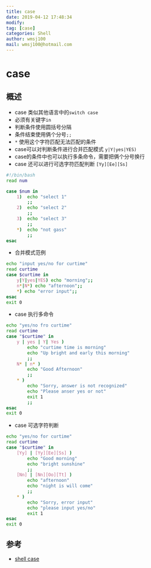 ```yaml
---
title: case
date: 2019-04-12 17:48:34	
modify: 
tag: [case]
categories: Shell 
author: wmsj100
mail: wmsj100@hotmail.com
---
```


# case

## 概述
- case 类似其他语言中的`switch case`
- 必须有关键字`in`
- 判断条件使用圆括号分隔
- 条件结束使用俩个分号`;;`
- `*` 使用这个字符匹配无法匹配的条件
- case可以对判断条件进行合并匹配模式 `y|Y|yes|YES)`
- case的条件中也可以执行多条命令，需要把俩个分号换行
- case 还可以进行可选字符匹配判断 `[Yy][Ee][Ss]`

```sh
#!/bin/bash
read num

case $num in
    1)  echo "select 1"
        ;;
    2)  echo "select 2"
        ;;
    3)  echo "select 3"
        ;;
    *)  echo "not gass"
        ;;
esac
```

- 合并模式范例
```sh
echo "input yes/no for curtime"
read curtime
case $curtime in
    y|Y|yes|YES) echo "morning";;
    n*|N*) echo "afternoon";;
    *) echo "error input";;
esac
exit 0
```

- case 执行多命令
```sh
echo "yes/no fro curtime"
read curtime
case "$curtime" in
    y | yes | Y| Yes )
        echo "curtime time is morning"
        echo "Up bright and early this morning"
        ;;
    N* | n* )
        echo "Good Afternoon"
        ;;
    * )
        echo "Sorry, answer is not recognized"
        echo "Please anser yes or not"
        exit 1
        ;;
esac
exit 0
```

- case 可选字符判断
```sh
echo "yes/no for curtime"
read curtime
case "$curtime" in
    [Yy] | [Yy][Ee][Ss] )
        echo "Good morning"
        echo "bright sunshine"
        ;;
    [Nn] | [Nn][Oo][Tt] )
        echo "afternoon"
        echo "night is will come"
        ;;
    * )
        echo "Sorry, error input"
        echo "please input yes/no"
        exit 1
esac
exit 0
```

## 参考
- [shell case](http://c.biancheng.net/cpp/view/7006.html)
